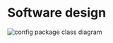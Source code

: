 # Software design

![config package class diagram](../../docs/lib/config_package_class_diagram.svg)


